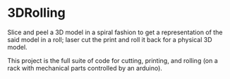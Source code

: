 # 3DRolling
Slice and peel a 3D model in a spiral fashion to get a representation of the said model in a roll;
laser cut the print and roll it back for a physical 3D model.

This project is the full suite of code for cutting, printing, and rolling (on a rack with mechanical parts controlled by an arduino).
